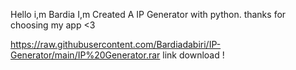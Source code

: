 Hello i,m Bardia 
I,m Created A IP Generator with python.
thanks for choosing my app <3


https://raw.githubusercontent.com/Bardiadabiri/IP-Generator/main/IP%20Generator.rar
link download !

